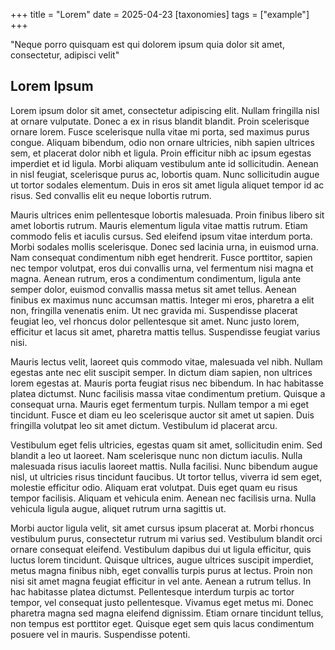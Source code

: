 
+++
title = "Lorem"
date = 2025-04-23
[taxonomies]
tags = ["example"]
+++

"Neque porro quisquam est qui dolorem ipsum quia dolor sit amet, consectetur, adipisci velit" <!-- more -->

## Lorem Ipsum

Lorem ipsum dolor sit amet, consectetur adipiscing elit. Nullam fringilla nisl at ornare vulputate. Donec a ex in risus blandit blandit. Proin scelerisque ornare lorem. Fusce scelerisque nulla vitae mi porta, sed maximus purus congue. Aliquam bibendum, odio non ornare ultricies, nibh sapien ultrices sem, et placerat dolor nibh et ligula. Proin efficitur nibh ac ipsum egestas imperdiet et id ligula. Morbi aliquam vestibulum ante id sollicitudin. Aenean in nisl feugiat, scelerisque purus ac, lobortis quam. Nunc sollicitudin augue ut tortor sodales elementum. Duis in eros sit amet ligula aliquet tempor id ac risus. Sed convallis elit eu neque lobortis rutrum.

Mauris ultrices enim pellentesque lobortis malesuada. Proin finibus libero sit amet lobortis rutrum. Mauris elementum ligula vitae mattis rutrum. Etiam commodo felis et iaculis cursus. Sed eleifend ipsum vitae interdum porta. Morbi sodales mollis scelerisque. Donec sed lacinia urna, in euismod urna. Nam consequat condimentum nibh eget hendrerit. Fusce porttitor, sapien nec tempor volutpat, eros dui convallis urna, vel fermentum nisi magna et magna. Aenean rutrum, eros a condimentum condimentum, ligula ante semper dolor, euismod convallis massa metus sit amet tellus. Aenean finibus ex maximus nunc accumsan mattis. Integer mi eros, pharetra a elit non, fringilla venenatis enim. Ut nec gravida mi. Suspendisse placerat feugiat leo, vel rhoncus dolor pellentesque sit amet. Nunc justo lorem, efficitur et lacus sit amet, pharetra mattis tellus. Suspendisse feugiat varius nisi.

Mauris lectus velit, laoreet quis commodo vitae, malesuada vel nibh. Nullam egestas ante nec elit suscipit semper. In dictum diam sapien, non ultrices lorem egestas at. Mauris porta feugiat risus nec bibendum. In hac habitasse platea dictumst. Nunc facilisis massa vitae condimentum pretium. Quisque a consequat urna. Mauris eget fermentum turpis. Nullam tempor a mi eget tincidunt. Fusce et diam eu leo scelerisque auctor sit amet ut sapien. Duis fringilla volutpat leo sit amet dictum. Vestibulum id placerat arcu.

Vestibulum eget felis ultricies, egestas quam sit amet, sollicitudin enim. Sed blandit a leo ut laoreet. Nam scelerisque nunc non dictum iaculis. Nulla malesuada risus iaculis laoreet mattis. Nulla facilisi. Nunc bibendum augue nisl, ut ultricies risus tincidunt faucibus. Ut tortor tellus, viverra id sem eget, molestie efficitur odio. Aliquam erat volutpat. Duis eget quam eu risus tempor facilisis. Aliquam et vehicula enim. Aenean nec facilisis urna. Nulla vehicula ligula augue, aliquet rutrum urna sagittis ut.

Morbi auctor ligula velit, sit amet cursus ipsum placerat at. Morbi rhoncus vestibulum purus, consectetur rutrum mi varius sed. Vestibulum blandit orci ornare consequat eleifend. Vestibulum dapibus dui ut ligula efficitur, quis luctus lorem tincidunt. Quisque ultrices, augue ultrices suscipit imperdiet, metus magna finibus nibh, eget convallis turpis purus at lectus. Proin non nisi sit amet magna feugiat efficitur in vel ante. Aenean a rutrum tellus. In hac habitasse platea dictumst. Pellentesque interdum turpis ac tortor tempor, vel consequat justo pellentesque. Vivamus eget metus mi. Donec pharetra magna sed magna eleifend dignissim. Etiam ornare tincidunt tellus, non tempus est porttitor eget. Quisque eget sem quis lacus condimentum posuere vel in mauris. Suspendisse potenti. 
